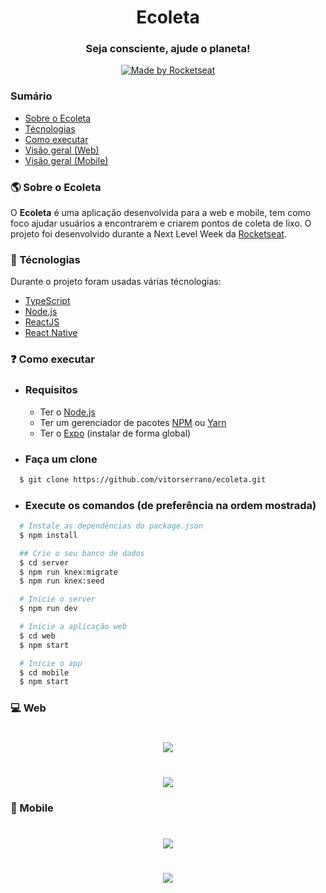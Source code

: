 <h1 align="center">Ecoleta</h1>
<h3 align="center">Seja consciente, ajude o planeta!</h3>

<p align="center">
    <a href="https://rocketseat.com.br">
        <img alt="Made by Rocketseat" src="https://img.shields.io/badge/made%20by-Rocketseat-%237519C1">
    </a>
</p>

### Sumário

- [Sobre o Ecoleta](#sobre)
- [Técnologias](#tecnologias)
- [Como executar](#como-executar)
- [Visão geral (Web)](#web)
- [Visão geral (Mobile)](#mobile)

<a id="sobre"></a>
### :earth_americas: Sobre o Ecoleta
O <strong>Ecoleta</strong> é uma aplicação desenvolvida para a web e mobile, tem como foco ajudar usuários a encontrarem e criarem pontos de coleta de lixo.
O projeto foi desenvolvido durante a Next Level Week da <a href="https://rocketseat.com.br/">Rocketseat</a>.

<a id="tecnologias"></a>
### :robot: Técnologias</h3>

Durante o projeto foram usadas várias técnologias:

- [TypeScript](https://www.typescriptlang.org/)
- [Node.js](https://nodejs.org/en/)
- [ReactJS](https://reactjs.org/)
- [React Native](https://reactnative.dev/)

<a id="como-executar"></a>
### :question: Como executar

- ### **Requisitos**

    - Ter o [Node.js](https://nodejs.org/en/)
    - Ter um gerenciador de pacotes [NPM](https://www.npmjs.com/) ou [Yarn](https://yarnpkg.com/)
    - Ter o [Expo](https://expo.io/) (instalar de forma global)

- ### Faça um clone

```sh
  $ git clone https://github.com/vitorserrano/ecoleta.git
```

- ### Execute os comandos (de preferência na ordem mostrada) 

```sh
  # Instale as dependências do package.json
  $ npm install

  ## Crie o seu banco de dados
  $ cd server
  $ npm run knex:migrate
  $ npm run knex:seed

  # Inicie o server
  $ npm run dev

  # Inicie a aplicação web
  $ cd web
  $ npm start

  # Inicie o app
  $ cd mobile
  $ npm start
```

<a id="web"></a>
### :computer: Web

<h1 align="center">
    <img src=".github/web1.png">
</h1>

<h1 align="center">
    <img src=".github/web2.png">
</h1>

<a id="mobile"></a>
### :iphone: Mobile

<h1 align="center">
    <img src=".github/mobile1.jpeg">
</h1>

<h1 align="center">
    <img src=".github/mobile2.jpeg">
</h1>
